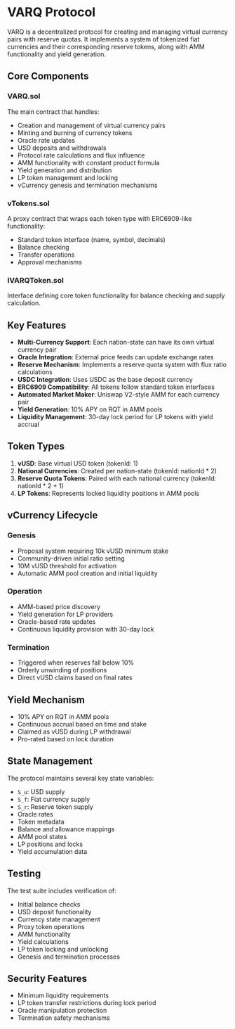 # VARQ Protocol

VARQ is a decentralized protocol for creating and managing virtual currency pairs with reserve quotas. It implements a system of tokenized fiat currencies and their corresponding reserve tokens, along with AMM functionality and yield generation.

## Core Components

### VARQ.sol
The main contract that handles:
- Creation and management of virtual currency pairs
- Minting and burning of currency tokens
- Oracle rate updates
- USD deposits and withdrawals
- Protocol rate calculations and flux influence
- AMM functionality with constant product formula
- Yield generation and distribution
- LP token management and locking
- vCurrency genesis and termination mechanisms

### vTokens.sol
A proxy contract that wraps each token type with ERC6909-like functionality:
- Standard token interface (name, symbol, decimals)
- Balance checking
- Transfer operations
- Approval mechanisms

### IVARQToken.sol
Interface defining core token functionality for balance checking and supply calculation.

## Key Features

- **Multi-Currency Support**: Each nation-state can have its own virtual currency pair
- **Oracle Integration**: External price feeds can update exchange rates
- **Reserve Mechanism**: Implements a reserve quota system with flux ratio calculations
- **USDC Integration**: Uses USDC as the base deposit currency
- **ERC6909 Compatibility**: All tokens follow standard token interfaces
- **Automated Market Maker**: Uniswap V2-style AMM for each currency pair
- **Yield Generation**: 10% APY on RQT in AMM pools
- **Liquidity Management**: 30-day lock period for LP tokens with yield accrual

## Token Types

1. **vUSD**: Base virtual USD token (tokenId: 1)
2. **National Currencies**: Created per nation-state (tokenId: nationId * 2)
3. **Reserve Quota Tokens**: Paired with each national currency (tokenId: nationId * 2 + 1)
4. **LP Tokens**: Represents locked liquidity positions in AMM pools

## vCurrency Lifecycle

### Genesis
- Proposal system requiring 10k vUSD minimum stake
- Community-driven initial ratio setting
- 10M vUSD threshold for activation
- Automatic AMM pool creation and initial liquidity

### Operation
- AMM-based price discovery
- Yield generation for LP providers
- Oracle-based rate updates
- Continuous liquidity provision with 30-day lock

### Termination
- Triggered when reserves fall below 10%
- Orderly unwinding of positions
- Direct vUSD claims based on final rates

## Yield Mechanism

- 10% APY on RQT in AMM pools
- Continuous accrual based on time and stake
- Claimed as vUSD during LP withdrawal
- Pro-rated based on lock duration

## State Management

The protocol maintains several key state variables:
- `S_u`: USD supply
- `S_f`: Fiat currency supply
- `S_r`: Reserve token supply
- Oracle rates
- Token metadata
- Balance and allowance mappings
- AMM pool states
- LP positions and locks
- Yield accumulation data

## Testing

The test suite includes verification of:
- Initial balance checks
- USD deposit functionality
- Currency state management
- Proxy token operations
- AMM functionality
- Yield calculations
- LP token locking and unlocking
- Genesis and termination processes

## Security Features

- Minimum liquidity requirements
- LP token transfer restrictions during lock period
- Oracle manipulation protection
- Termination safety mechanisms